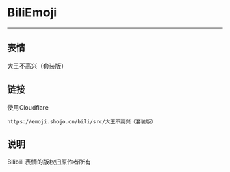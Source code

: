 # BiliEmoji
---
## 表情
大王不高兴（套装版）
## 链接
使用Cloudflare
```
https://emoji.shojo.cn/bili/src/大王不高兴（套装版）
```
## 说明
Bilibili 表情的版权归原作者所有
